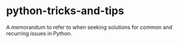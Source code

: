 # python-tricks-and-tips
A memorandum to refer to when seeking solutions for common and recurring issues in Python.
